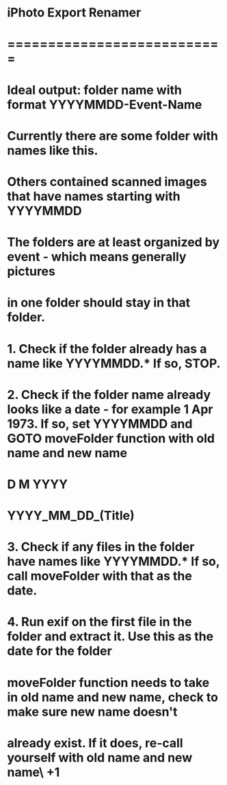 # iPhoto Export Renamer
# ===========================

# Ideal output: folder name with format YYYYMMDD-Event-Name


# Currently there are some folder with names like this.
# Others contained scanned images that have names starting with YYYYMMDD
# The folders are at least organized by event - which means generally pictures
# in one folder should stay in that folder.

# 1. Check if the folder already has a name like YYYYMMDD.* If so, STOP.
# 2. Check if the folder name already looks like a date - for example 1 Apr 1973. If so, set YYYYMMDD and GOTO moveFolder function with old name and new name
#   D M YYYY
#   YYYY_MM_DD_(Title)
# 3. Check if any files in the folder have names like YYYYMMDD.* If so, call moveFolder with that as the date.
# 4. Run exif on the first file in the folder and extract it. Use this as the date for the folder


# moveFolder function needs to take in old name and new name, check to make sure new name doesn't
# already exist. If it does, re-call yourself with old name and new name\ +1
